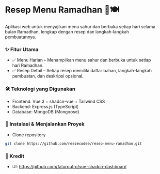 # Resep Menu Ramadhan 🌙🍽️
Aplikasi web untuk menyajikan menu sahur dan berbuka setiap hari selama bulan Ramadhan, lengkap dengan resep dan langkah-langkah pembuatannya.

### ✨ Fitur Utama
- ✅ Menu Harian – Menampilkan menu sahur dan berbuka untuk setiap hari Ramadhan.
- ✅ Resep Detail – Setiap resep memiliki daftar bahan, langkah-langkah pembuatan, dan deskripsi opsional.

### 🛠️ Teknologi yang Digunakan
- Frontend: Vue 3 + shadcn-vue + Tailwind CSS
- Backend: Express.js (TypeScript)
- Database: MongoDB (Mongoose)

### 🚀 Instalasi & Menjalankan Proyek
- Clone repository
```bash
git clone https://github.com/reezecodee/resep-menu-ramadhan.git
```

### 🎨 Kredit
- UI: <a href="https://github.com/faturputro/vue-shadcn-dashboard">https://github.com/faturputro/vue-shadcn-dashboard</a>

